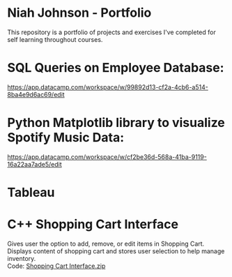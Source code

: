 # Niah Johnson - Portfolio
This repository is a portfolio of projects and exercises I've completed for self learning throughout courses. 

# SQL Queries on Employee Database: 
https://app.datacamp.com/workspace/w/99892d13-cf2a-4cb6-a514-8ba4e9d6ac69/edit

# Python Matplotlib library to visualize Spotify Music Data:
https://app.datacamp.com/workspace/w/cf2be36d-568a-41ba-9119-16a22aa7ade5/edit

# Tableau

# C++ Shopping Cart Interface 
Gives user the option to add, remove, or edit items in Shopping Cart. <br />
Displays content of shopping cart and stores user selection to help manage inventory. <br />
Code: [Shopping Cart Interface.zip](https://github.com/niahj/Niah-Johnson---Data-Analyst-Portfolio-/files/9610644/Shopping.Cart.Interface.zip)
